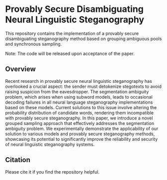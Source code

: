 # Provably Secure Disambiguating Neural Linguistic Steganography

This repository contains the implementation of a provably secure disambiguating steganography method based on grouping ambiguous pools and synchronous sampling.

Note: The code will be released upon acceptance of the paper.

## Overview
Recent research in provably secure neural linguistic steganography has overlooked a crucial aspect: the sender must detokenize stegotexts to avoid raising suspicion from the eavesdropper. The segmentation ambiguity problem, which arises when using subword models, leads to occasional decoding failures in all neural language steganography implementations based on these models. Current solutions to this issue involve altering the probability distribution of candidate words, rendering them incompatible with provably secure steganography. In this paper, we introduce a novel grouped sampling approach that effectively addresses the segmentation ambiguity problem. We experimentally demonstrate the applicability of our solution to various models and provably secure steganography methods, showcasing its potential to significantly improve the reliability and security of neural linguistic steganography systems.

## Citation
Please cite it if you find the repository helpful.
